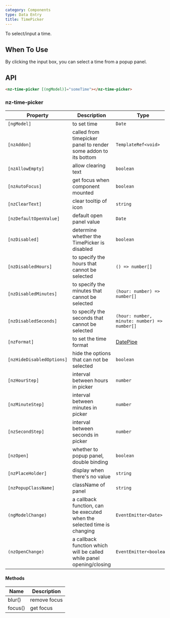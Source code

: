 ```yaml
---
category: Components
type: Data Entry
title: TimePicker
---
```


To select/input a time.

## When To Use

By clicking the input box, you can select a time from a popup panel.

## API

```html
<nz-time-picker [(ngModel)]="someTime"></nz-time-picker>
```

### nz-time-picker

| Property | Description | Type | Default |
| -------- | ----------- | ---- | ------- |
| `[ngModel]` | to set time | `Date` | - |
| `[nzAddon]` | called from timepicker panel to render some addon to its bottom | `TemplateRef<void>` | - |
| `[nzAllowEmpty]` | allow clearing text | `boolean` | `true` |
| `[nzAutoFocus]` | get focus when component mounted | `boolean` | `false` |
| `[nzClearText]` | clear tooltip of icon | `string` | `'clear'` |
| `[nzDefaultOpenValue]` | default open panel value | `Date` | `new Date()` |
| `[nzDisabled]` | determine whether the TimePicker is disabled | `boolean` | `false` |
| `[nzDisabledHours]` | to specify the hours that cannot be selected | `() => number[]` | - |
| `[nzDisabledMinutes]` | to specify the minutes that cannot be selected | `(hour: number) => number[]` | - |
| `[nzDisabledSeconds]` | to specify the seconds that cannot be selected | `(hour: number, minute: number) => number[]` | - |
| `[nzFormat]` | to set the time format | [DatePipe](https://angular.io/api/common/DatePipe) | `"HH:mm:ss"` |
| `[nzHideDisabledOptions]` | hide the options that can not be selected | `boolean` | `false` |
| `[nzHourStep]` | interval between hours in picker | `number` | `1` |
| `[nzMinuteStep]` | interval between minutes in picker | `number` | `1` |
| `[nzSecondStep]` | interval between seconds in picker | `number` | `1` |
| `[nzOpen]` | whether to popup panel, double binding | `boolean` | `false` |
| `[nzPlaceHolder]` | display when there's no value | `string` | `"Select a time"` |
| `[nzPopupClassName]` | className of panel | `string` | `''` |
| `(ngModelChange)` | a callback function, can be executed when the selected time is changing | `EventEmitter<Date>` | - |
| `(nzOpenChange)` | a callback function which will be called while panel opening/closing | `EventEmitter<boolean>` | - |


#### Methods

| Name | Description |
| ---- | ----------- |
| blur() | remove focus |
| focus() | get focus |
